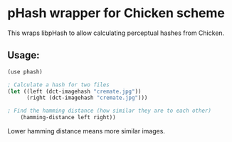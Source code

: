 # pHash wrapper for Chicken scheme

This wraps libpHash to allow calculating perceptual hashes from Chicken.

## Usage:

```scheme
(use phash)

; Calculate a hash for two files
(let ((left (dct-imagehash "cremate.jpg"))
      (right (dct-imagehash "cremate.jpg")))

; Find the hamming distance (how similar they are to each other)
    (hamming-distance left right))
```

Lower hamming distance means more similar images.
